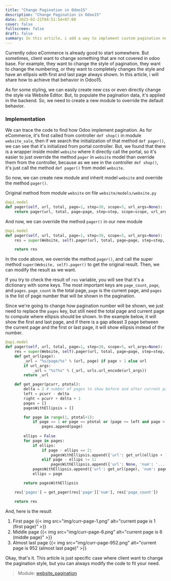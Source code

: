 ```yaml
---
title: "Change Pagination in Odoo15"
description: "Change Pagination in Odoo15"
date: 2023-02-21T04:51:54+07:00
cover: false
fullscreen: false
draft: false
summary: In this article, i add a way to implement custom pagination numbering with ellipsis in the middle of the page number, and to make sure that first and last page will always be shown.
---
```


Currently odoo eCommerce is already good to start somewhere. But sometimes, client want to change something that are not covered in odoo base. For example, they want to change the style of pagination, they want to change the numbering, or they want to completely changes the style and have an ellipsis with first and last page always shown. In this article, i will share how to achieve that behavior in Odoo15.

As for some styling, we can easily create new css or even directly change the style via Website Editor. But, to populate the pagination data, it's applied in the backend. So, we need to create a new module to override the default behavior.

### Implementation
We can trace the code to find how Odoo implement pagination. As for eCommerce, it's first called from controller `def shop()` in module `website_sale`, then if we search the initialization of that method `def pager()`, we can see that it's initialized from portal controller. But, we found that there is a wrapper inside model `website` where it directly call the portal, so it's easier to just override the method `pager` in `website` model than override them from the controller, because as we see in the controller `def shop()`, it's just call the method `def pager()` from model `website`.

So now, we can create new module and inherit model `website` and override the method `pager()`.

Original method from module `website` on file `website/models/website.py`
```python
@api.model
def pager(self, url, total, page=1, step=30, scope=5, url_args=None):
    return pager(url, total, page=page, step=step, scope=scope, url_args=url_args)
```

And now, we can override the method `pager()` in our new module
```python
@api.model
def pager(self, url, total, page=1, step=30, scope=5, url_args=None):
    res = super(Website, self).pager(url, total, page=page, step=step, scope=scope, url_args=url_args)

    return res
```
In the code above, we override the method `pager()`, and call the super method `super(Website, self).pager()` to get the original result. Then, we can modify the result as we want.

If you try to check the result of `res` variable, you will see that it's a dictionary with some keys. The most important keys are `page_count`, `page`, and `pages`. `page_count` is the total page, `page` is the current page, and `pages` is the list of page number that will be shown in the pagination.

Since we're going to change how pagination number will be shown, we just need to replace the `pages` key, but still need the total page and current page to compute where ellipsis should be shown. In the example below, it will show the first and last page, and if there is a gap atleast 3 page between the current page and the first or last page, it will show ellipsis instead of the number.
```python
@api.model
def pager(self, url, total, page=1, step=30, scope=5, url_args=None):
    res = super(Website, self).pager(url, total, page=page, step=step, scope=scope, url_args=url_args)
    def get_url(page):
        _url = "%s/page/%s" % (url, page) if page > 1 else url
        if url_args:
            _url = "%s?%s" % (_url, urls.url_encode(url_args))
        return _url

    def get_pager(pcurr, ptotal):
        delta = 2 # number of pages to show before and after current page
        left = pcurr - delta
        right = pcurr + delta + 1
        pages = []
        pagesWithEllipsis = []

        for page in range(1, ptotal+1):
            if page == 1 or page == ptotal or (page >= left and page < right):
                pages.append(page)
        
        ellips = False
        for page in pages:
            if ellips:
                if page - ellips == 2:
                    pagesWithEllipsis.append({'url': get_url(ellips + 1), 'num': ellips + 1})
                elif page - ellips != 1:
                    pagesWithEllipsis.append({'url': None, 'num': '...'})
            pagesWithEllipsis.append({'url': get_url(page), 'num': page})
            ellips = page

        return pagesWithEllipsis

    res['pages'] = get_pager(res['page']['num'], res['page_count'])

    return res
```

And, here is the result
1. First page
    {{< img src="img/curr-page-1.png" alt="current page is 1 (first page)" >}}
2. Middle page
    {{< img src="img/curr-page-6.png" alt="current page is 6 (middle page)" >}}
3. Almost last page
    {{< img src="img/curr-page-952.png" alt="current page is 952 (almost last page)" >}}

Okay, that's it. This article is just specific case where client want to change the pagination style, but you can always modify the code to fit your need.
> Module: [website_pagination](https://github.com/rockavoldy/odoo-modules/tree/15.0/website_pagination)
